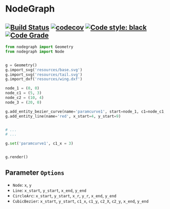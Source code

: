 # NodeGraph

[![Build Status](https://travis-ci.com/gkrisztian1/nodegraph.svg?branch=main)](https://travis-ci.com/gkrisztian1/nodegraph)
[![codecov](https://codecov.io/gh/gkrisztian1/nodegraph/branch/main/graph/badge.svg?token=99DVTEL5FU)](https://codecov.io/gh/gkrisztian1/nodegraph)
[![Code style: black](https://img.shields.io/badge/code%20style-black-000000.svg)](https://github.com/psf/black)
[![Code Grade](https://www.code-inspector.com/project/25408/score/svg)](https://frontend.code-inspector.com/project/25408/dashboard)
---

```python
from nodegraph import Geometry
from nodegraph import Node


g = Geometry()
g.import_svg('resources/base.svg')
g.import_svg('resources/tail.svg')
g.import_dxf('resources/wing.dxf')

node_1 = (0, 0)
node_c1 = (5, 3)
node_c2 = (10, 4)
node_3 = (20, 0)

g.add_entity_bezier_curve(name='paramcurve1', start=node_1, c1=node_c1, c2=node_c2, end=node_3)
g.add_entity_line(name='red', x_start=4, y_start=9)


# ...
# ...

g.set('paramcurve1', c1_x = 3)


g.render()

```

## Parameter ```Options```

  - ```Node```: ``` x ```, ``` y ```
  - ```Line```: ``` x_start ```, ``` y_start ```, ``` x_end ```, ``` y_end ```
  - ```CircleArc```: ``` x_start ```, ``` y_start ```, ``` x_r ```, ``` y_r ```, ``` x_end ```, ``` y_end ```
  - ```CubicBezier```: ```x_start```, ```y_start```, ```c1_x```, ```c1_y```, ```c2_X```, ```c2_y```, ```x_end```, ```y_end```
